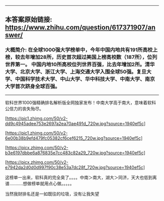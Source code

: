 ----------------------------------------
## 本答案原始链接: https://www.zhihu.com/question/617371907/answer/
### 大概简介: 在全球1000强大学榜单中，今年中国内地共有191所高校上榜，较去年增加28所，历史首次超过美国上榜高校数（187所），位列世界第一。 中国内地10所高校位列世界百强，比去年增加2所。清华大学、北京大学、浙江大学、上海交通大学入围全球50强。复旦大学、中国科学技术大学、中山大学、华中科技大学、中南大学、南京大学首次跻身全球百强。
----------------------------------------
软科世界1000强精确排名解析版全网独家发布！中南大学高于南大，意味着软科公信力的丧失殆尽。

[https://pic1.zhimg.com/50/v2-dd9c4945adee753e2697a2ea70ae491d_720w.jpg?source=1940ef5c]




[https://pic1.zhimg.com/50/v2-6e00b38b9efd479fc05382cf6cef6215_720w.jpg?source=1940ef5c]




[https://picx.zhimg.com/50/v2-b3e6197dbbe6a876835e7cc483c82a29_720w.jpg?source=1940ef5c]




[https://picx.zhimg.com/50/v2-e7942da2d0d0d997f90c38e53a7dc28f_720w.jpg?source=1940ef5c]



这榜单一出来，软科真的完全臭了。。。。中南＞南大，湖大＞同济，天大也低到离谱...........想做榜单就用点心做。。。。。

当然我财排名还是一如既往的垃圾，没有让我失望